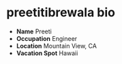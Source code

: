 # preetitibrewala bio

- **Name** Preeti
- **Occupation** Engineer
- **Location** Mountain View, CA
- **Vacation Spot** Hawaii
